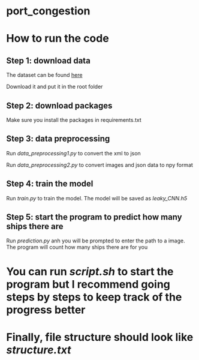 # port_congestion

<h1>How to run the code</h1>

<h2>Step 1: download data</h2>
<p>
  The dataset can be found
  <a href="https://github.com/TianwenZhang0825/LS-SSDD-v1.0-OPEN">here</a>
</p>
Download it and put it in the root folder

<h2>Step 2: download packages</h2>
<p>Make sure you install the packages in requirements.txt</p>

<h2>Step 3: data preprocessing</h2>
<p>Run <i>data_preprocessing1.py</i> to convert the xml to json</p>
<p>
  Run <i>data_preprocessing2.py</i> to convert images and json data to npy
  format
</p>

<h2>Step 4: train the model</h2>
<p>
  Run <i>train.py</i> to train the model. The model will be saved as
  <i>leaky_CNN.h5</i>
</p>

<h2>Step 5: start the program to predict how many ships there are</h2>
<p>
  Run <i>prediction.py</i> anh you will be prompted to enter the path to a
  image. The program will count how many ships there are for you
</p>

<h1>
  You can run <i>script.sh</i> to start the program but I recommend going steps
  by steps to keep track of the progress better
</h1>

<h1>Finally, file structure should look like <i>structure.txt</i></h1>
